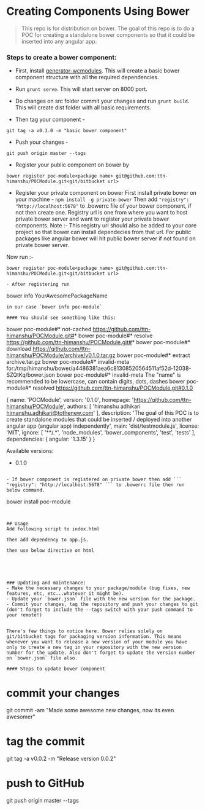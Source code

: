 # Creating Components Using Bower
> This repo is for distribution on bower. The goal of this repo is to do a POC for creating a standalone bower components so that it could be inserted into any angular app.

### Steps to create a bower component:

- First, install [generator-wcmodules](https://github.com/ttn-himanshu/generator-wcmodules ). This will create a basic bower component structure with all the required dependencies.

- Run ```grunt serve```. This will start server on 8000 port.

- Do changes on src folder commit your changes and run ```grunt build```. This will create dist folder with all basic requirements.

- Then tag your component - 
```
git tag -a v0.1.0 -m "basic bower component"
```

- Push your changes - 
```
git push origin master --tags
```

- Register your public component on bower by 
```
bower register poc-module<package name> git@github.com:ttn-himanshu/POCModule.git<git/bitbucket url>
```

- Register your private component on bower 
First install private bower on your machine - ```npm install -g private-bower```
Then add ``` "registry": "http://localhost:5678" ``` to .bowerrc file of your bower component, if not then create one. Registry url is one from where you want to host private bower server and want to register  your private bower components. 
Note :- This registry url should also be added to your core project so that bower can install dependecies from that url. For public packages like angular bower will hit public bower server if not found on private bower server.

Now run :-
```
bower register poc-module<package name> git@github.com:ttn-himanshu/POCModule.git<git/bitbucket url>

- After registering run 
```
bower info YourAwesomePackageName
```  
in our case `bower info poc-module`

#### You should see something like this:

```
bower poc-module#*          not-cached https://github.com/ttn-himanshu/POCModule.git#*
bower poc-module#*             resolve https://github.com/ttn-himanshu/POCModule.git#*
bower poc-module#*            download https://github.com/ttn-himanshu/POCModule/archive/v0.1.0.tar.gz
bower poc-module#*             extract archive.tar.gz
bower poc-module#*        invalid-meta for:/tmp/himanshu/bower/a4486381aea6c81308520564511af52d-12038-SZQtKq/bower.json
bower poc-module#*        invalid-meta The "name" is recommended to be lowercase, can contain digits, dots, dashes
bower poc-module#*            resolved https://github.com/ttn-himanshu/POCModule.git#0.1.0

{
	name: 'POCModule',
	version: '0.1.0',
	homepage: 'https://github.com/ttn-himanshu/POCModule',
	authors: [
	   'himanshu adhikari <himanshu.adhikari@tothenew.com>'
	],
	description: 'The goal of this POC is to create standalone modules that could be inserted / deployed into another angular app (angular app) independently',
	main: 'dist/testmodule.js',
	license: 'MIT',
	ignore: [
	  '**/.*',
	  'node_modules',
	  'bower_components',
	  'test',
	  'tests'
	],
	dependencies: {
	  angular: '1.3.15'
	}
}

Available versions:
 - 0.1.0
```

- If bower component is registered on private bower then add ``` "registry": "http://localhost:5678" ``` to .bowerrc file then run below command.

```
bower install poc-module 
```


## Usage
Add following script to index.html
```
<script src="bower_components/poc-module/dist/pocmodule.js"></script>
```
Then add dependency to app.js.

then use below directive on html
```
<test-directive></test-directive>
```




### Updating and maintenance:
- Make the necessary changes to your package/module (bug fixes, new features, etc, etc...whatever it might be).
- Update your `bower.json` file with the new version for the package.
- Commit your changes, tag the repository and push your changes to git (don't forget to include the --tags switch with your push command to your remote!)


There's few things to notice here. Bower relies solely on git/bitbucket tags for packaging version information. This means whenever you want to release a new version of your module you have only to create a new tag in your repository with the new version number for the update. Also don't forget to update the version number on `bower.json` file also.

#### Steps to update bower component
```
# commit your changes
git commit -am "Made some awesome new changes, now its even awesomer"

# tag the commit
git tag -a v0.0.2 -m "Release version 0.0.2"

# push to GitHub
git push origin master --tags  
```

